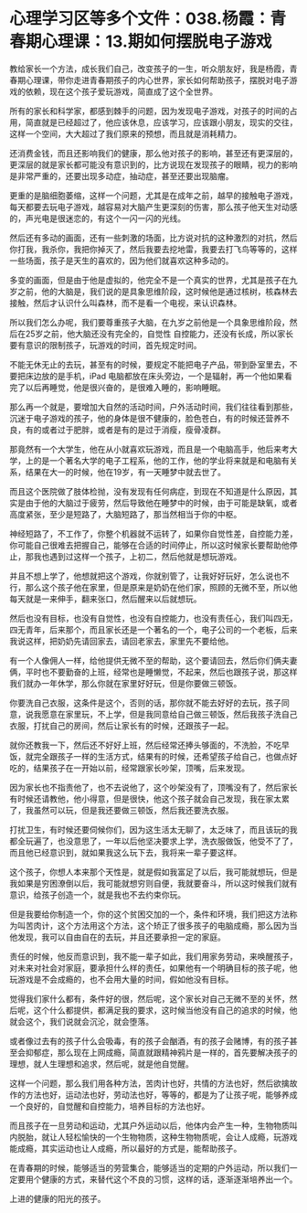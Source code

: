 # 心理学习区等多个文件：038.杨霞：青春期心理课：13.期如何摆脱电子游戏

教给家长一个方法，成长我们自己，改变孩子的一生，听众朋友好，我是杨霞，青春期心理课，带你走进青春期孩子的内心世界，家长如何帮助孩子，摆脱对电子游戏的依赖，现在这个孩子爱玩游戏，简直成了这个全世界。

所有的家长和科学家，都感到棘手的问题，因为发现电子游戏，对孩子的时间的占用，简直就是已经超过了，他应该休息，应该学习，应该跟小朋友，现实的交往，这样一个空间，大大超过了我们原来的预想，而且就是消耗精力。

还消费金钱，而且还影响我们的健康，那么他对孩子的影响，甚至还有更深层的，更深层的就是家长都可能没有意识到的，比方说现在发现孩子的眼睛，视力的影响是非常严重的，还要出现多动症，抽动症，甚至还要出现脑瘤。

更重的是脑细胞萎缩，这样一个问题，尤其是在成年之前，越早的接触电子游戏，每天都要去玩电子游戏，越容易对大脑产生更深刻的伤害，那么孩子他天生对动感的，声光电是很迷恋的，有这个一闪一闪的光线。

然后还有多动的画面，还有一些刺激的场面，比方说对抗的这种激烈的对抗，然后你打我，我杀你，我把你掉灭了，然后我要去挖地雷，我要去打飞鸟等等的，这样一些场面，孩子是天生的喜欢的，因为他们就喜欢这种多动的。

多变的画面，但是由于他是虚拟的，他完全不是一个真实的世界，尤其是孩子在九岁之前，他的大脑是，我们说的是具象思维阶段，这时候他是通过核树，核森林去接触，然后才认识什么叫森林，而不是看一个电视，来认识森林。

所以我们怎么办呢，我们要尊重孩子大脑，在九岁之前他是一个具象思维阶段，然后在25岁之前，他大脑还没有完全的，自觉性 自控能力，还没有长成，所以家长要有意识的限制孩子，玩游戏的时间，首先规定时间。

不能无休无止的去玩，甚至有的时候，要规定不能把电子产品，带到卧室里去，不要把床边放的是手机，iPad 电脑都放在床头旁边，一个是辐射，再一个他如果看完了以后再睡觉，他是很兴奋的，是很难入睡的，影响睡眠。

那么再一个就是，要增加大自然的活动时间，户外活动时间，我们往往看到那些，沉迷于电子游戏的孩子，他的身体是很不健康的，脸色苍白，有的时候还营养不良，有的或者过于肥胖，或者是有的是过于消瘦，瘦骨凌群。

那竟然有一个大学生，他在从小就喜欢玩游戏，而且是一个电脑高手，他后来考大学，上的是一个著名大学的电子工程系，他的工作，他的学业将来就是和电脑有关系，结果在大一的时候，他在19岁，有一天睡梦中就去世了。

而且这个医院做了肢体检抛，没有发现有任何病症，到现在不知道是什么原因，其实是由于他的大脑过于疲劳，然后导致他在睡梦中的时候，由于可能是缺氧，或者高度紧张，至少是短路了，大脑短路了，那当然相当于你的中枢。

神经短路了，不工作了，你整个机器就不运转了，如果你自觉性差，自控能力差，你可能自己很难去把握自己，能够在合适的时间停止，所以这时候家长要帮助他停止，那我也遇到过这样一个孩子，上初二，然后他就是想玩游戏。

并且不想上学了，他想就把这个游戏，你就别管了，让我好好玩好，怎么说也不行，那么这个孩子他在家里，但是原来是奶奶在他们家，照顾的无微不至，所以他每天就是一来伸手，翻来张口，然后醒来以后就想玩。

然后也没有目标，也没有自觉性，也没有自控能力，也没有责任心，我们叫四无，四无青年，后来那个，而且家长还是一个著名的一个，电子公司的一个老板，后来我说这样，把奶奶先请回家去，请回老家去，家里先不要给他。

有一个人像佣人一样，给他提供无微不至的帮助，这个要请回去，然后你们俩夫妻俩，平时也不要勤奋的上班，经常也是睡懒觉，不起来，然后也跟孩子说，那这样我们就办一年休学，那么你就在家里好好玩，但是你要做三顿饭。

你要洗自己衣服，这条件是这个，否则的话，那你就不能去好好的去玩，孩子同意，说我愿意在家里玩，不上学，但是我同意给自己做三顿饭，然后我孩子洗自己衣服，打扰自己的房间，然后让家长有的时候，还跟孩子一起。

就你还教我一下，然后还不好好上班，然后经常还捧头够面的，不洗脸，不吃早饭，就完全跟孩子一样的生活方式，结果有的时候，还希望孩子给自己，也做点好吃的，结果孩子在一开始以前，经常跟家长吵架，顶嘴，后来发现。

因为家长也不指责他了，也不去说他了，这个吵架没有了，顶嘴没有了，然后家长有时候还请教他，他小得意，但是很快，他这个孩子就会自己发现，我在家太累了，我虽然可以玩，但是我还要做三顿饭，然后我还要洗衣服。

打扰卫生，有时候还要伺候你们，因为这生活太无聊了，太乏味了，而且该玩的我都全玩遍了，也没意思了，一年以后他坚决要求上学，洗衣服做饭，他受不了了，而且他已经意识到，就如果我这么玩下去，我将来一辈子要这样。

这个孩子，你想人本来那个天性是，就是假如我富足了以后，我可能就想玩，但是我如果是穷困潦倒以后，我可能就想穷则自便，我就要奋斗，所以这时候我们就有意识，给孩子创造一个，就是我也不去约束你玩。

但是我要给你制造一个，你的这个贫困交加的一个，条件和环境，我们把这方法称为叫苦肉计，这个方法用这个方法，这个矫正了很多孩子的电脑成瘾，那么因为当他发现，我可以自由自在的去玩，并且还要承担一定的家庭。

责任的时候，他反而意识到，我不能一辈子如此，我们用家务劳动，来唤醒孩子，对未来对社会对家庭，要承担什么样的责任，如果他有一个明确目标的孩子呢，他玩游戏是不会成瘾的，也不会用大量的时间，假如他没有目标。

觉得我们家什么都有，条件好的很，然后呢，这个家长对自己无微不至的关怀，然后呢，这个什么都提供，都满足我的要求，这时候当他没有自己的追求的时候，他就会这个，我们说就会沉沦，就会堕落。

或者像过去有的孩子什么会吸毒，有的孩子会酗酒，有的孩子会赌博，有的孩子甚至会抑郁症，那么现在上网成瘾，简直就跟精神鸦片是一样的，首先要解决孩子的理想，就人生理想和追求，然后呢，就是他自觉醒。

这样一个问题，那么我们用各种方法，苦肉计也好，共情的方法也好，然后欲擒故作的方法也好，运动法也好，劳动法也好，等等的，都是为了让孩子呢，能够养成一个良好的，自觉醒和自控能力，培养目标的方法也好。

而且孩子在一旦劳动和运动，尤其户外运动以后，他体内会产生一种，生物物质叫内脱胎，就让人轻松愉快的一个生物物质，这种生物物质呢，会让人成瘾，玩游戏能成瘾，其实运动也让人成瘾，所以最好的方式是，能帮助孩子。

在青春期的时候，能够适当的劳营集合，能够适当的定期的户外运动，所以我们一定要用个健康的方式，来替代这个不良的习惯，这样的话，逐渐逐渐培养出一个。

上进的健康的阳光的孩子。